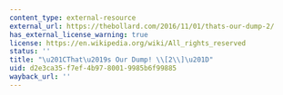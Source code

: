 ```yaml
---
content_type: external-resource
external_url: https://thebollard.com/2016/11/01/thats-our-dump-2/
has_external_license_warning: true
license: https://en.wikipedia.org/wiki/All_rights_reserved
status: ''
title: "\u201CThat\u2019s Our Dump! \\[2\\]\u201D"
uid: d2e3ca35-f7ef-4b97-8001-9985b6f99885
wayback_url: ''
---
```

